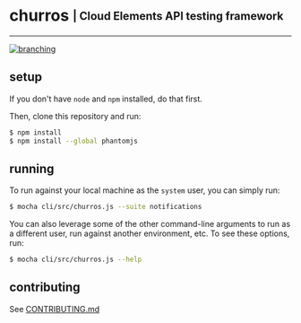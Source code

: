 # churros <sub><sup>| Cloud Elements API testing framework </sup></sub>
--------------------------------------------------------------------------------
[![branching](http://img.shields.io/badge/branching-github%20flow-blue.svg)](https://guides.github.com/introduction/flow/)



## setup
If you don't have `node` and `npm` installed, do that first.

Then, clone this repository and run:

```bash
$ npm install
$ npm install --global phantomjs
```

## running
To run against your local machine as the `system` user, you can simply run:

```bash
$ mocha cli/src/churros.js --suite notifications
```

You can also leverage some of the other command-line arguments to run as a different user, run against another environment, etc.  To see these options, run:
```bash
$ mocha cli/src/churros.js --help
```

## contributing
See [CONTRIBUTING.md](CONTRIBUTING.md)
